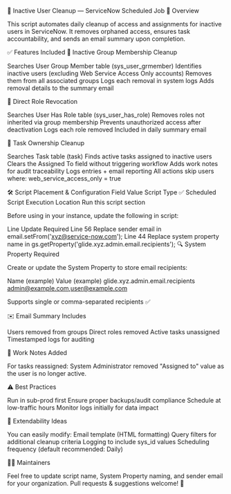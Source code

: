 🧹 Inactive User Cleanup — ServiceNow Scheduled Job
📌 Overview

This script automates daily cleanup of access and assignments for inactive users in ServiceNow.
It removes orphaned access, ensures task accountability, and sends an email summary upon completion.

✅ Features Included
🔹 Inactive Group Membership Cleanup

Searches User Group Member table (sys_user_grmember)
Identifies inactive users (excluding Web Service Access Only accounts)
Removes them from all associated groups
Logs each removal in system logs
Adds removal details to the summary email

🔹 Direct Role Revocation

Searches User Has Role table (sys_user_has_role)
Removes roles not inherited via group membership
Prevents unauthorized access after deactivation
Logs each role removed
Included in daily summary email

🔹 Task Ownership Cleanup

Searches Task table (task)
Finds active tasks assigned to inactive users
Clears the Assigned To field without triggering workflow
Adds work notes for audit traceability
Logs entries + email reporting
All actions skip users where: web_service_access_only = true

🛠 Script Placement & Configuration
Field	Value
Script Type	✅ Scheduled Script Execution
Location	Run this script section

Before using in your instance, update the following in script:

Line	Update Required
Line 56	Replace sender email in email.setFrom('xyz@service-now.com');
Line 44	Replace system property name in gs.getProperty('glide.xyz.admin.email.recipients');
🔍 System Property Required

Create or update the System Property to store email recipients:

Name (example)	Value (example)
glide.xyz.admin.email.recipients	admin@example.com,user@example.com

Supports single or comma-separated recipients ✅

✉️ Email Summary Includes

Users removed from groups
Direct roles removed
Active tasks unassigned
Timestamped logs for auditing

📝 Work Notes Added

For tasks reassigned:
System Administrator removed "Assigned to" value as the user is no longer active.

⚠️ Best Practices

Run in sub-prod first
Ensure proper backups/audit compliance
Schedule at low-traffic hours
Monitor logs initially for data impact

🧩 Extendability Ideas

You can easily modify:
Email template (HTML formatting)
Query filters for additional cleanup criteria
Logging to include sys_id values
Scheduling frequency (default recommended: Daily)

🧑‍💻 Maintainers

Feel free to update script name, System Property naming, and sender email for your organization.
Pull requests & suggestions welcome! 🙌
